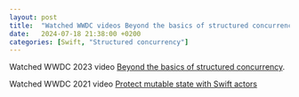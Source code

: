 ```yaml
---
layout: post
title:  "Watched WWDC videos Beyond the basics of structured concurrency and Protect mutable state with Swift actors"
date:   2024-07-18 21:38:00 +0200
categories: [Swift, "Structured concurrency"]
---
```

Watched WWDC 2023 video [Beyond the basics of structured concurrency](https://developer.apple.com/videos/play/wwdc2023/10170/).

Watched WWDC 2021 video [Protect mutable state with Swift actors](https://developer.apple.com/videos/play/wwdc2021/10133/)
